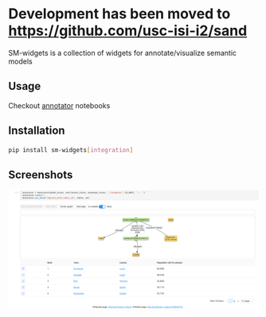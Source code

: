 # Development has been moved to https://github.com/usc-isi-i2/sand

SM-widgets is a collection of widgets for annotate/visualize semantic models

## Usage

Checkout [annotator](examples/annotator.ipynb) notebooks

## Installation

```bash
pip install sm-widgets[integration]
```

## Screenshots

![](assets/screenshot.png)
